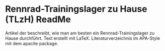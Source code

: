 # Rennrad-Trainingslager zu Hause (TLzH) ReadMe 

Artikel der beschreibt, wie man am besten ein Rennrad-Trainingslager zu Hause durchführt.
Text erstellt mit LaTeX. Literaturverzeichnis im APA-Style mit dem apacite package.
